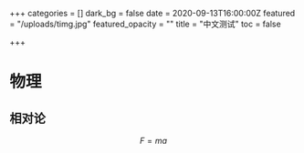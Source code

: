 +++
categories = []
dark_bg = false
date = 2020-09-13T16:00:00Z
featured = "/uploads/timg.jpg"
featured_opacity = ""
title = "中文测试"
toc = false

+++
# 物理

## 相对论

$$F=ma$$